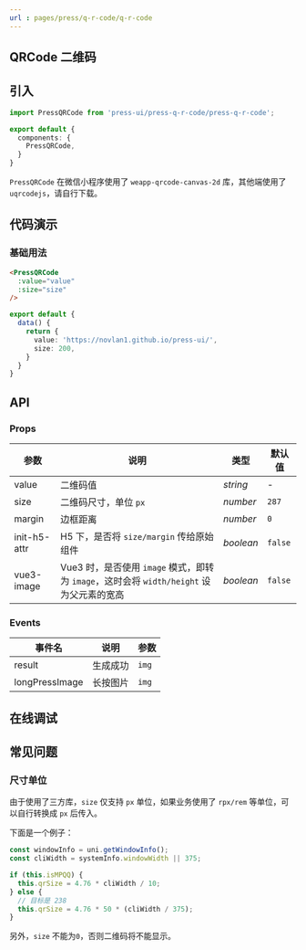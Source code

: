 ```yaml
---
url : pages/press/q-r-code/q-r-code
---
```


## QRCode 二维码


## 引入

```ts
import PressQRCode from 'press-ui/press-q-r-code/press-q-r-code';

export default {
  components: {
    PressQRCode,
  }
}
```

`PressQRCode` 在微信小程序使用了 `weapp-qrcode-canvas-2d` 库，其他端使用了 `uqrcodejs`，请自行下载。

## 代码演示

### 基础用法

```html
<PressQRCode
  :value="value"
  :size="size"
/>
```

```ts
export default {
  data() {
    return {
      value: 'https://novlan1.github.io/press-ui/',
      size: 200,
    }
  }
}
```

## API

### Props

| 参数         | 说明                                                                                     | 类型      | 默认值  |
| ------------ | ---------------------------------------------------------------------------------------- | --------- | ------- |
| value        | 二维码值                                                                                 | _string_  | -       |
| size         | 二维码尺寸，单位 `px`                                                                    | _number_  | `287`   |
| margin       | 边框距离                                                                                 | _number_  | `0`     |
| init-h5-attr | H5 下，是否将 `size/margin` 传给原始组件                                                 | _boolean_ | `false` |
| vue3-image   | Vue3 时，是否使用 `image` 模式，即转为 `image`，这时会将 `width/height` 设为父元素的宽高 | _boolean_ | `false` |


### Events

| 事件名         | 说明     | 参数  |
| -------------- | -------- | ----- |
| result         | 生成成功 | `img` |
| longPressImage | 长按图片 | `img` |

## 在线调试

<debug-online />

## 常见问题

### 尺寸单位

由于使用了三方库，`size` 仅支持 `px` 单位，如果业务使用了 `rpx/rem` 等单位，可以自行转换成 `px` 后传入。

下面是一个例子：

```ts
const windowInfo = uni.getWindowInfo();
const cliWidth = systemInfo.windowWidth || 375;

if (this.isMPQQ) {
  this.qrSize = 4.76 * cliWidth / 10;
} else {
  // 目标是 238
  this.qrSize = 4.76 * 50 * (cliWidth / 375);
}
```

另外，`size` 不能为`0`，否则二维码将不能显示。
